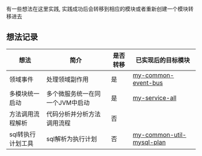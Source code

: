 有一些想法在这里实践, 实践成功后会转移到相应的模块或者重新创建一个模块转移进去

## 想法记录

想法  | 简介  | 是否转移 | 已实现后的目标模块
 ---- | ----- | ------|-----
领域事件 | 处理领域副作用 | 是 | [my-common-event-bus](my-common/my-common-event-bus)
多模块统一启动| 多个微服务统一在同一个JVM中启动 | 是 | [my-service-all](my-service/my-service-all)
方法调用流程解析 | 代码分析并分析方法调用流程 | 否 |
sql转执行计划工具 | sql解析为执行计划 | 否 | [my-common-util-mysql-plan](my-common/my-common-util/my-common-util-mysql-plan)
